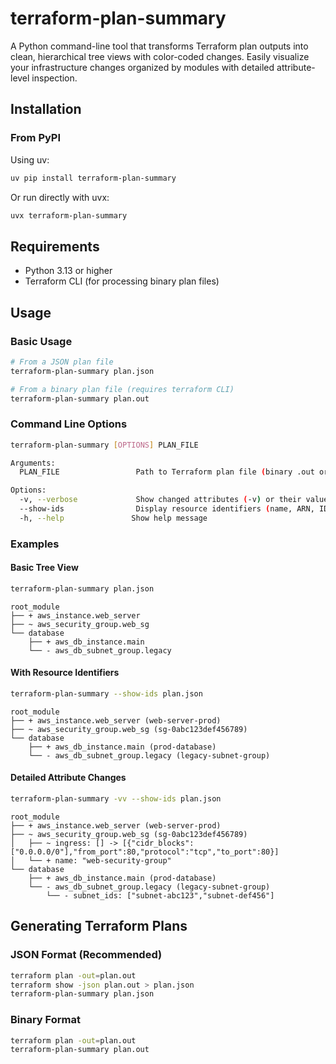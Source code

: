 # terraform-plan-summary

A Python command-line tool that transforms Terraform plan outputs into clean, hierarchical tree views with color-coded changes. Easily visualize your infrastructure changes organized by modules with detailed attribute-level inspection.

## Installation

### From PyPI

Using uv:

```bash
uv pip install terraform-plan-summary
```

Or run directly with uvx:

```bash
uvx terraform-plan-summary
```

## Requirements

- Python 3.13 or higher
- Terraform CLI (for processing binary plan files)

## Usage

### Basic Usage

```bash
# From a JSON plan file
terraform-plan-summary plan.json

# From a binary plan file (requires terraform CLI)
terraform-plan-summary plan.out
```

### Command Line Options

```bash
terraform-plan-summary [OPTIONS] PLAN_FILE

Arguments:
  PLAN_FILE                 Path to Terraform plan file (binary .out or JSON)

Options:
  -v, --verbose             Show changed attributes (-v) or their values (-vv)
  --show-ids                Display resource identifiers (name, ARN, ID, etc.)
  -h, --help               Show help message
```

### Examples

#### Basic Tree View
```bash
terraform-plan-summary plan.json
```
```
root_module
├── + aws_instance.web_server
├── ~ aws_security_group.web_sg
└── database
    ├── + aws_db_instance.main
    └── - aws_db_subnet_group.legacy
```

#### With Resource Identifiers
```bash
terraform-plan-summary --show-ids plan.json
```
```
root_module
├── + aws_instance.web_server (web-server-prod)
├── ~ aws_security_group.web_sg (sg-0abc123def456789)
└── database
    ├── + aws_db_instance.main (prod-database)
    └── - aws_db_subnet_group.legacy (legacy-subnet-group)
```

#### Detailed Attribute Changes
```bash
terraform-plan-summary -vv --show-ids plan.json
```
```
root_module
├── + aws_instance.web_server (web-server-prod)
├── ~ aws_security_group.web_sg (sg-0abc123def456789)
│   ├── ~ ingress: [] -> [{"cidr_blocks":["0.0.0.0/0"],"from_port":80,"protocol":"tcp","to_port":80}]
│   └── + name: "web-security-group"
└── database
    ├── + aws_db_instance.main (prod-database)
    └── - aws_db_subnet_group.legacy (legacy-subnet-group)
        └── - subnet_ids: ["subnet-abc123","subnet-def456"]
```

## Generating Terraform Plans

### JSON Format (Recommended)
```bash
terraform plan -out=plan.out
terraform show -json plan.out > plan.json
terraform-plan-summary plan.json
```

### Binary Format
```bash
terraform plan -out=plan.out
terraform-plan-summary plan.out
```
